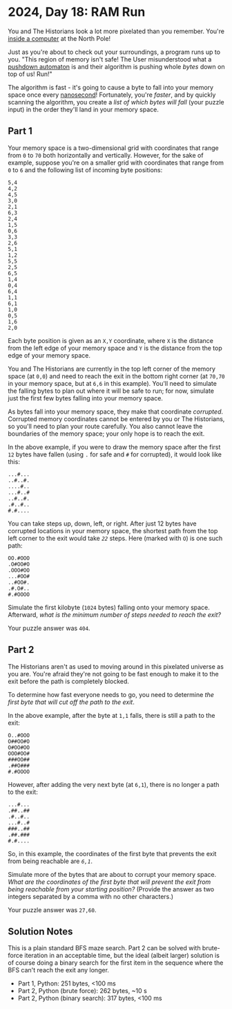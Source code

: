 # 2024, Day 18: RAM Run

You and The Historians look a lot more pixelated than you remember. You're [inside a computer](../../2017/02) at the North Pole!

Just as you're about to check out your surroundings, a program runs up to you. "This region of memory isn't safe! The User misunderstood what a [pushdown automaton](https://en.wikipedia.org/wiki/Pushdown_automaton) is and their algorithm is pushing whole _bytes_ down on top of us! Run!"

The algorithm is fast - it's going to cause a byte to fall into your memory space once every [nanosecond](https://www.youtube.com/watch?v=9eyFDBPk4Yw)! Fortunately, you're _faster_, and by quickly scanning the algorithm, you create a _list of which bytes will fall_ (your puzzle input) in the order they'll land in your memory space.

## Part 1

Your memory space is a two-dimensional grid with coordinates that range from `0` to `70` both horizontally and vertically. However, for the sake of example, suppose you're on a smaller grid with coordinates that range from `0` to `6` and the following list of incoming byte positions:

    5,4
    4,2
    4,5
    3,0
    2,1
    6,3
    2,4
    1,5
    0,6
    3,3
    2,6
    5,1
    1,2
    5,5
    2,5
    6,5
    1,4
    0,4
    6,4
    1,1
    6,1
    1,0
    0,5
    1,6
    2,0

Each byte position is given as an `X,Y` coordinate, where `X` is the distance from the left edge of your memory space and `Y` is the distance from the top edge of your memory space.

You and The Historians are currently in the top left corner of the memory space (at `0,0`) and need to reach the exit in the bottom right corner (at `70,70` in your memory space, but at `6,6` in this example). You'll need to simulate the falling bytes to plan out where it will be safe to run; for now, simulate just the first few bytes falling into your memory space.

As bytes fall into your memory space, they make that coordinate _corrupted_. Corrupted memory coordinates cannot be entered by you or The Historians, so you'll need to plan your route carefully. You also cannot leave the boundaries of the memory space; your only hope is to reach the exit.

In the above example, if you were to draw the memory space after the first `12` bytes have fallen (using `.` for safe and `#` for corrupted), it would look like this:

    ...#...
    ..#..#.
    ....#..
    ...#..#
    ..#..#.
    .#..#..
    #.#....

You can take steps up, down, left, or right. After just 12 bytes have corrupted locations in your memory space, the shortest path from the top left corner to the exit would take _`22`_ steps. Here (marked with `O`) is one such path:

    OO.#OOO
    .O#OO#O
    .OOO#OO
    ...#OO#
    ..#OO#.
    .#.O#..
    #.#OOOO

Simulate the first kilobyte (`1024` bytes) falling onto your memory space. Afterward, _what is the minimum number of steps needed to reach the exit?_

Your puzzle answer was `404`.

## Part 2

The Historians aren't as used to moving around in this pixelated universe as you are. You're afraid they're not going to be fast enough to make it to the exit before the path is completely blocked.

To determine how fast everyone needs to go, you need to determine _the first byte that will cut off the path to the exit_.

In the above example, after the byte at `1,1` falls, there is still a path to the exit:

    O..#OOO
    O##OO#O
    O#OO#OO
    OOO#OO#
    ###OO##
    .##O###
    #.#OOOO

However, after adding the very next byte (at `6,1`), there is no longer a path to the exit:

    ...#...
    .##..##
    .#..#..
    ...#..#
    ###..##
    .##.###
    #.#....

So, in this example, the coordinates of the first byte that prevents the exit from being reachable are _`6,1`_.

Simulate more of the bytes that are about to corrupt your memory space. _What are the coordinates of the first byte that will prevent the exit from being reachable from your starting position?_ (Provide the answer as two integers separated by a comma with no other characters.)

Your puzzle answer was `27,60`.

## Solution Notes

This is a plain standard BFS maze search. Part 2 can be solved with brute-force iteration in an acceptable time, but the ideal (albeit larger) solution is of course doing a binary search for the first item in the sequence where the BFS can't reach the exit any longer.

* Part 1, Python: 251 bytes, <100 ms
* Part 2, Python (brute force): 262 bytes, ~10 s
* Part 2, Python (binary search): 317 bytes, <100 ms
